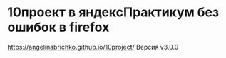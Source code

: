 
# 10проект в яндексПрактикум без ошибок в firefox
https://angelinabrichko.github.io/10project/ 
Версия v3.0.0


